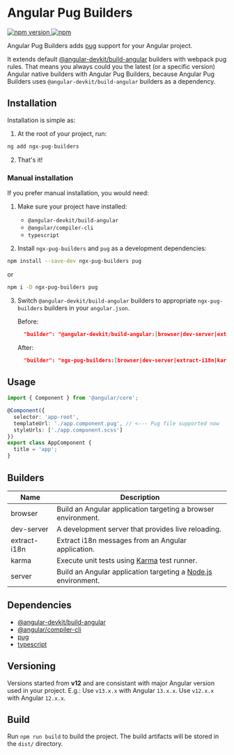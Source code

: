 # Angular Pug Builders

[![npm version](https://img.shields.io/npm/v/lekhmanrus/ngx-pug-builders.svg) ![npm](https://img.shields.io/npm/dm/lekhmanrus/ngx-pug-builders.svg)](https://www.npmjs.com/package/lekhmanrus/ngx-pug-builders)

Angular Pug Builders adds [pug](https://pugjs.org/) support for your Angular project.

It extends default [@angular-devkit/build-angular](https://github.com/angular/angular-cli/tree/master/packages/angular_devkit/build_angular) builders with webpack pug rules. That means you always could you the latest (or a specific version) Angular native builders with Angular Pug Builders, because Angular Pug Builders uses `@angular-devkit/build-angular` builders as a dependency.



## Installation

Installation is simple as:

1. At the root of your project, run:

```sh
ng add ngx-pug-builders
```

2. That's it!



### Manual installation

If you prefer manual installation, you would need:

1. Make sure your project have installed:

    * `@angular-devkit/build-angular`
    * `@angular/compiler-cli`
    * `typescript`

2. Install `ngx-pug-builders` and `pug` as a development dependencies:

```sh
npm install --save-dev ngx-pug-builders pug
```

or

```sh
npm i -D ngx-pug-builders pug
```

3. Switch `@angular-devkit/build-angular` builders to appropriate `ngx-pug-builders` builders in your `angular.json`.

    Before:
    ```json
      "builder": "@angular-devkit/build-angular:[browser|dev-server|extract-i18n|karma|server]"
    ```

    After:
    ```json
      "builder": "ngx-pug-builders:[browser|dev-server|extract-i18n|karma|server]"
    ```



## Usage

```ts
import { Component } from '@angular/core';

@Component({
  selector: 'app-root',
  templateUrl: './app.component.pug', // <--- Pug file supported now
  styleUrls: ['./app.component.scss']
})
export class AppComponent {
  title = 'app';
}

```



## Builders

| Name         | Description                                                                                                                                                                                                                          |
| ------------ | ------------------------------------------------------------------------------------------------------------------------------------------------------------------------------------------------------------------------------------ |
| browser      | Build an Angular application targeting a browser environment.                                                                                                                                                                        |
| dev-server   | A development server that provides live reloading.                                                                                                                                                                                   |
| extract-i18n | Extract i18n messages from an Angular application.                                                                                                                                                                                   |
| karma        | Execute unit tests using [Karma](https://github.com/karma-runner/karma) test runner.                                                                                                                                                 |
| server       | Build an Angular application targeting a [Node.js](https://nodejs.org) environment.                                                                                                                                                  |



## Dependencies

* [@angular-devkit/build-angular](https://github.com/angular/angular-cli/tree/master/packages/angular_devkit/build_angular)
* [@angular/compiler-cli](https://github.com/angular/angular/tree/master/packages/compiler-cli)
* [pug](https://github.com/pugjs/pug)
* [typescript](https://github.com/microsoft/TypeScript)



## Versioning

Versions started from **v12** and are consistant with major Angular version used in your project. E.g.:
Use `v13.x.x` with Angular `13.x.x`.
Use `v12.x.x` with Angular `12.x.x`.


## Build

Run `npm run build` to build the project. The build artifacts will be stored in the `dist/` directory.
